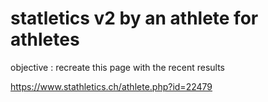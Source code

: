 # statletics v2 by an athlete for athletes


objective : recreate this page with the recent results

https://www.stathletics.ch/athlete.php?id=22479
